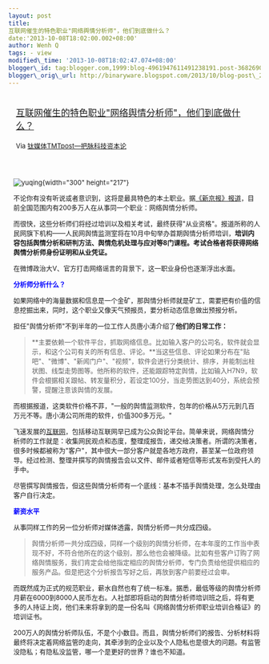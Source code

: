 ```yaml
--- 
layout: post 
title:
互联网催生的特色职业"网络舆情分析师"，他们到底做什么？ 
date:'2013-10-08T18:02:00.002+08:00' 
author: Wenh Q
tags: - view
modified\_time: '2013-10-08T18:02:47.074+08:00' 
blogger\_id: tag:blogger.com,1999:blog-4961947611491238191.post-3682690034197846301
blogger\_orig\_url: http://binaryware.blogspot.com/2013/10/blog-post\_2203.html
---
```

<div style="margin: 10px; padding: 5px;">

<div style="font-size: 18px;">

[互联网催生的特色职业"网络舆情分析师"，他们到底做什么？](http://www.tmtpost.com/68666.html)

</div>

<div style="font-size: 13px;">

Via [钛媒体TMTpost—把脉科技资本论](http://www.tmtpost.com/)

</div>

</div>

<div style="font-size: 13px; padding: 15px 0 10px 10px;">

![](http://www.tmtpost.com/wp-content/uploads/2013/10/138086950130.jpg "yuqing"){width="300"
height="217"}

不论你有没有听说或者意识到，这将是最具特色的本土职业。据[《新京报》报道](http://www.bjnews.com.cn/news/2013/10/03/286054.html)，目前全国范围内有200多万人在从事同一个职业：网络舆情分析师。

而很快，这些分析师们将经过培训以及相关考试，最终获得"从业资格"。报道所称的人民网旗下机构——人民网舆情监测室将在10月中旬举办首期舆情分析师培训，**培训内容包括舆情分析和研判方法、舆情危机处理与应对等8门课程。考试合格者将获得网络舆情分析师身份证明和从业凭证。**

在微博政治大V、官方打击网络谣言的背景下，这一职业身份也逐渐浮出水面。



<span style="color: blue;">**分析师分析什么？**</span>

如果网络中的海量数据和信息是一个金矿，那舆情分析师就是矿工，需要把有价值的信息挖掘出来，同时，这个职业又像天气预报员，要分析动态信息做出预报分析。

担任"舆情分析师"不到半年的一位工作人员唐小涛介绍了**他们的日常工作：**

> **主要依赖一个软件平台，抓取网络信息。比如输入客户的公司名，软件就会显示，和这个公司有关的所有信息、评论。**当这些信息、评论如果分布在"贴吧"、"微博"、"新闻门户"、"视频"，软件会进行分类统计、排序，并能制出柱状图、线型走势图等。他所称的软件，还能跟踪特定舆情，比如输入H7N9，软件会根据相关跟帖、转发量积分，若设定100分，当走势图达到40分，系统会预警，提醒注意该舆情的发展。

而根据报道，这类软件价格不菲，"一般的舆情监测软件，包年的价格从5万元到几百万元不等。唐小涛公司所用的软件，价值300多万元。"

飞速发展的[互联网](http://www.tmtpost.com/tag/%E4%BA%92%E8%81%94%E7%BD%91 "查看 互联网 中的全部文章")，包括移动互联网早已成为公众舆论平台。简单来说，网络舆情分析师的工作就是：收集网民观点和态度，整理成报告，递交给决策者。所谓的决策者，很多时候都被称为"客户"，其中很大一部分客户就是各地方政府，甚至某一位政府领导。经过检测、整理并撰写的舆情报告会以文件、邮件或者短信等形式发布到受托人的手中。

尽管撰写舆情报告，但这些舆情分析师有一个底线：基本不插手舆情处理，怎么处理由客户自行决定。



**<span style="color: blue;">薪资水平</span>**

从事同样工作的另一位分析师对媒体透露，舆情分析师一共分成四级。

> 舆情分析师一共分成四级，同样一个级别的舆情分析师，在本年度的工作当中表现不好，不符合他所在的这个级别，那么他也会被降级。比如有些客户订购了网络舆情服务，我们肯定会给他指定相应的舆情分析师，专门负责给他提供相应的服务产品。但是把这个分析报告写好之后，再放到客户前要经过会审。

而既然成为正式的规范职业，薪水自然也有了统一标准。据悉，最低等级的舆情分析师月薪在6000到8000人民币左右。人社部即将启动的舆情分析师培训班之后，将有更多的人持证上岗，他们未来将拿到的是一份名叫《网络舆情分析师职业培训合格证》的培训证书。

200万人的舆情分析师队伍，不是个小数目。而且，舆情分析师们的报告、分析材料将最终将决定着网络监管的走向，其牵涉到的企业以及个人隐私也是很大的问题。有监管没隐私；有隐私没监管，哪一个是更好的世界？谁也不知道。

</div>
